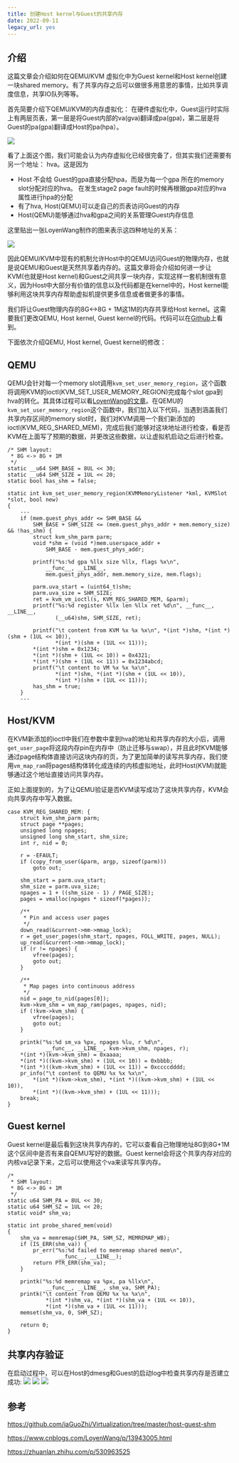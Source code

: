 ```yaml
---
title: 创建Host kernel与Guest的共享内存
date: 2022-09-11
legacy_url: yes
---
```


## 介绍

这篇文章会介绍如何在QEMU/KVM 虚拟化中为Guest kernel和Host kernel创建一块shared memory。有了共享内存之后可以做很多用意思的事情，比如共享调度信息，共享IO队列等等。

首先简要介绍下QEMU/KVM的内存虚拟化：
在硬件虚拟化中，Guest运行时实际上有两层页表，第一层是将Guest内部的va(gva)翻译成pa(gpa)，第二层是将Guest的pa(gpa)翻译成Host的pa(hpa）。

![](../static/arm_stage2_tr.png)

看了上面这个图，我们可能会认为内存虚拟化已经很完备了，但其实我们还需要有另一个地址： hva。这是因为

* Host 不会给 Guest的gpa直接分配hpa，而是为每一个gpa 所在的memory slot分配对应的hva。 在发生stage2 page fault的时候再根据gpa对应的hva属性进行hpa的分配
* 有了hva, Host(QEMU)可以走自己的页表访问Guest的内存
* Host(QEMU)能够通过hva和gpa之间的关系管理Guest内存信息

这里贴出一张LoyenWang制作的图来表示这四种地址的关系：

![](../static/gva_gpa_hva_hpa.png)

因此QEMU/KVM中现有的机制允许Host中的QEMU访问Guest的物理内存，也就是说QEMU和Guest是天然共享着内存的。这篇文章将会介绍如何进一步让KVM(也就是Host kernel)和Guest之间共享一块内存，实现这样一套机制很有意义，因为Host中大部分有价值的信息以及代码都是在kernel中的，Host kernel能够利用这块共享内存帮助虚拟机提供更多信息或者做更多的事情。

我们将让Guest物理内存的8G<->8G + 1M这1M的内存共享给Host kernel。这需要我们更改QEMU, Host kernel, Guest kernel的代码。代码可以在[Github](https://github.com/iaGuoZhi/Virtualization/tree/master/host-guest-shm)上看到。

下面依次介绍QEMU, Host kernel, Guest kernel的修改：

## QEMU

QEMU会针对每一个memory slot调用`kvm_set_user_memory_region`，这个函数将调用KVM的ioctl(KVM\_SET\_USER\_MEMORY\_REGION)完成每个slot gpa到hva的转化。其具体过程可以看[LoyenWang的文章](https://www.cnblogs.com/LoyenWang/p/13943005.html)。在QEMU的`kvm_set_user_memory_region`这个函数中，我们加入以下代码，当遇到涵盖我们共享内存区间的memory slot时，我们对KVM调用一个我们新添加的ioctl(KVM\_REG\_SHARED\_MEM)，完成后我们能够对这块地址进行检查，看是否KVM在上面写了预期的数据，并更改这些数据，以让虚拟机启动之后进行检查。

```
/* SHM layout:
 * 8G <-> 8G + 1M
 */
static __u64 SHM_BASE = 8UL << 30;
static __u64 SHM_SIZE = 1UL << 20;
static bool has_shm = false;

static int kvm_set_user_memory_region(KVMMemoryListener *kml, KVMSlot *slot, bool new)
{
    ---
    if (mem.guest_phys_addr <= SHM_BASE &&
        SHM_BASE + SHM_SIZE <= (mem.guest_phys_addr + mem.memory_size) && !has_shm) {
        struct kvm_shm_parm parm;
        void *shm = (void *)mem.userspace_addr +
            SHM_BASE - mem.guest_phys_addr;

        printf("%s:%d gpa %llx size %llx, flags %x\n",
            __func__, __LINE__,
            mem.guest_phys_addr, mem.memory_size, mem.flags);

        parm.uva_start = (uint64_t)shm;
        parm.uva_size = SHM_SIZE;
        ret = kvm_vm_ioctl(s, KVM_REG_SHARED_MEM, &parm);
        printf("%s:%d register %llx len %llx ret %d\n", __func__, __LINE__,
               (__u64)shm, SHM_SIZE, ret);

        printf("\t content from KVM %x %x %x\n", *(int *)shm, *(int *)(shm + (1UL << 10)),
               *(int *)(shm + (1UL << 11)));
        *(int *)shm = 0x1234;
        *(int *)(shm + (1UL << 10)) = 0x4321;
        *(int *)(shm + (1UL << 11)) = 0x1234abcd;
        printf("\t content to VM %x %x %x\n",
               *(int *)shm, *(int *)(shm + (1UL << 10)),
               *(int *)(shm + (1UL << 11)));
		has_shm = true;
    }
	---
```

## Host/KVM

在KVM新添加的ioctl中我们在参数中拿到hva的地址和共享内存的大小后，调用`get_user_page`将这段内存pin在内存中（防止迁移与swap），并且此时KVM能够通过page结构体直接访问这块内存的页，为了更加简单的读写共享内存，我们使用`vm_map_ram`将pages结构体转化成连续的内核虚拟地址，此时Host(KVM)就能够通过这个地址直接访问共享内存。

正如上面提到的，为了让QEMU验证是否KVM读写成功了这块共享内存，KVM会向共享内存中写入数据。

```
case KVM_REG_SHARED_MEM: {
	struct kvm_shm_parm parm;
	struct page **pages;
	unsigned long npages;
	unsigned long shm_start, shm_size;
	int r, nid = 0;

	r = -EFAULT;
	if (copy_from_user(&parm, argp, sizeof(parm)))
		goto out;

	shm_start = parm.uva_start;
	shm_size = parm.uva_size;
	npages = 1 + ((shm_size - 1) / PAGE_SIZE);
	pages = vmalloc(npages * sizeof(*pages));

	/**
	 * Pin and access user pages
	 */
	down_read(&current->mm->mmap_lock);
	r = get_user_pages(shm_start, npages, FOLL_WRITE, pages, NULL);
	up_read(&current->mm->mmap_lock);
	if (r != npages) {
		vfree(pages);
		goto out;
	}

	/**
	 * Map pages into continuous address
	 */
	nid = page_to_nid(pages[0]);
	kvm->kvm_shm = vm_map_ram(pages, npages, nid);
	if (!kvm->kvm_shm) {
		vfree(pages);
		goto out;
	}

	printk("%s:%d sm_va %px, npages %lu, r %d\n",
			__func__, __LINE__, kvm->kvm_shm, npages, r);
	*(int *)(kvm->kvm_shm) = 0xaaaa;
	*(int *)((kvm->kvm_shm) + (1UL << 10)) = 0xbbbb;
	*(int *)((kvm->kvm_shm) + (1UL << 11)) = 0xccccdddd;
	pr_info("\t content to QEMU %x %x %x\n",
		*(int *)(kvm->kvm_shm), *(int *)((kvm->kvm_shm) + (1UL << 10)),
		*(int *)((kvm->kvm_shm) + (1UL << 11)));
	break;
}
```

## Guest kernel

Guest kernel是最后看到这块共享内存的，它可以查看自己物理地址8G到8G+1M这个区间中是否有来自QEMU写好的数据。Guest kernel会将这个共享内存对应的内核va记录下来，之后可以使用这个va来读写共享内存。
```
/*
 * SHM layout:
 * 8G <-> 8G + 1M
 */
static u64 SHM_PA = 8UL << 30;
static u64 SHM_SZ = 1UL << 20;
static void* shm_va;

static int probe_shared_mem(void)
{
	shm_va = memremap(SHM_PA, SHM_SZ, MEMREMAP_WB);
	if (IS_ERR(shm_va)) {
		pr_err("%s:%d failed to memremap shared mem\n",
				__func__, __LINE__);
		return PTR_ERR(shm_va);
	}

	printk("%s:%d memremap va %px, pa %llx\n",
			__func__, __LINE__, shm_va, SHM_PA);
	printk("\t content from QEMU %x %x %x\n",
			*(int *)shm_va, *(int *)(shm_va + (1UL << 10)),
			*(int *)(shm_va + (1UL << 11)));
	memset(shm_va, 0, SHM_SZ);

	return 0;
}

```

## 共享内存验证

在启动过程中，可以在Host的dmesg和Guest的启动log中检查共享内存是否建立成功:
![](../static/kvm_to_qemu.png)
![](../static/qemu_to_guest.png)
![](../static/guest_probe.png)

<!--
## 问题

1. QEMU和Guest本来就是共享内存的，只是现在为了让KVM也看到这个共享内存，才需要这篇文章加入的代码？
-->


## 参考

https://github.com/iaGuoZhi/Virtualization/tree/master/host-guest-shm

https://www.cnblogs.com/LoyenWang/p/13943005.html

https://zhuanlan.zhihu.com/p/530963525
